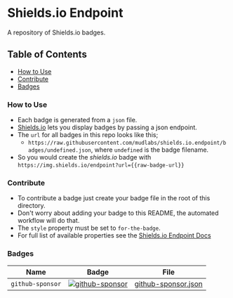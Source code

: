 # Shields.io Endpoint

A repository of Shields.io badges.

## Table of Contents
- [How to Use](#how-to-use)
- [Contribute](#contribute)
- [Badges](#badges)


### How to Use
- Each badge is generated from a `json` file.
- [Shields.io](https://shields.io/) lets you display badges by passing a json endpoint.
- The `url` for all badges in this repo looks like this;
  - `https://raw.githubusercontent.com/mudlabs/shields.io.endpoint/badges/undefined.json`, where `undefined` is the badge filename.
- So you would create the _shields.io_ badge with `https://img.shields.io/endpoint?url={{raw-badge-url}}`


### Contribute
- To contribute a badge just create your badge file in the root of this directory.
- Don't worry about adding your badge to this README, the automated workflow will do that.
- The `style` property must be set to `for-the-badge`.
- For full list of available properties see the [Shields.io Endpoint Docs](https://shields.io/endpoint)


### Badges
| Name | Badge | File |
| --- | --- | --- |
| `github-sponsor` | [![github-sponsor]](./github-sponsor.json) | [github-sponsor.json](./github-sponsor.json) |



<!-- badges markdown goes here -->
[github-sponsor]: https://img.shields.io/endpoint?url=https://raw.githubusercontent.com/mudlabs/shields.io.endpoint/badges/github-sponsor.json
